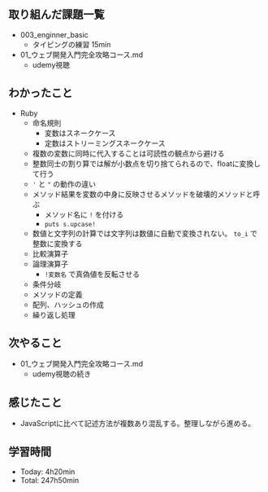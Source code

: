 
## 取り組んだ課題一覧
- 003_enginner_basic
  - タイピングの練習 15min
- 01_ウェブ開発入門完全攻略コース.md
  - udemy視聴
## わかったこと
- Ruby
  - 命名規則
    - 変数はスネークケース
    - 定数はストリーミングスネークケース
  - 複数の変数に同時に代入することは可読性の観点から避ける
  - 整数同士の割り算では解が小数点を切り捨てられるので、floatに変換して行う
  - `'` と `"` の動作の違い
  - メソッド結果を変数の中身に反映させるメソッドを破壊的メソッドと呼ぶ
    - メソッド名に `!` を付ける
    - `puts s.upcase!`
  - 数値と文字列の計算では文字列は数値に自動で変換されない。 `to_i` で整数に変換する
  - 比較演算子
  - 論理演算子
    - `!変数名` で真偽値を反転させる
  - 条件分岐
  - メソッドの定義
  - 配列、ハッシュの作成
  - 繰り返し処理
  
## 次やること
- 01_ウェブ開発入門完全攻略コース.md
  - udemy視聴の続き
## 感じたこと
  - JavaScriptに比べて記述方法が複数あり混乱する。整理しながら進める。
## 学習時間
- Today: 4h20min
- Total: 247h50min